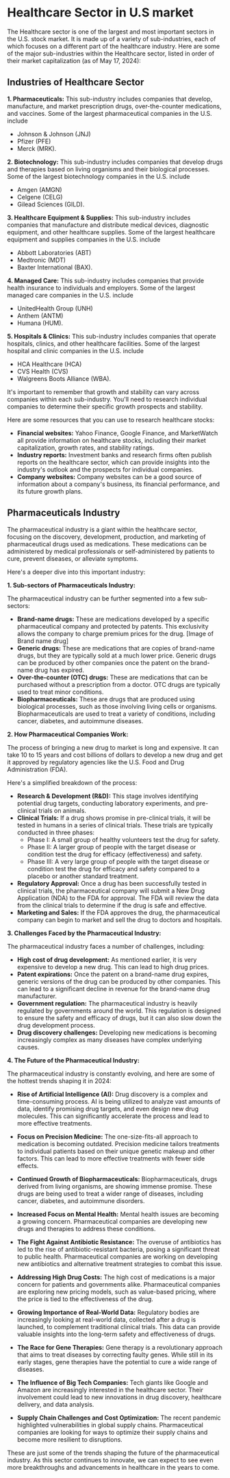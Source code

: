 # Healthcare Sector in U.S market

The Healthcare sector is one of the largest and most important sectors in the U.S. stock market. It is made up of a variety of sub-industries, each of which focuses on a different part of the healthcare industry. Here are some of the major sub-industries within the Healthcare sector, listed in order of their market capitalization (as of May 17, 2024):

## Industries of Healthcare Sector

**1. Pharmaceuticals:**
This sub-industry includes companies that develop, manufacture, and market prescription drugs, over-the-counter medications, and vaccines. Some of the largest pharmaceutical companies in the U.S. include
* Johnson & Johnson (JNJ)
* Pfizer (PFE)
* Merck (MRK).

**2. Biotechnology:**
This sub-industry includes companies that develop drugs and therapies based on living organisms and their biological processes. Some of the largest biotechnology companies in the U.S. include
* Amgen (AMGN)
* Celgene (CELG)
* Gilead Sciences (GILD).

**3. Healthcare Equipment & Supplies:**
This sub-industry includes companies that manufacture and distribute medical devices, diagnostic equipment, and other healthcare supplies. Some of the largest healthcare equipment and supplies companies in the U.S. include
* Abbott Laboratories (ABT)
* Medtronic (MDT)
* Baxter International (BAX).

**4. Managed Care:**
This sub-industry includes companies that provide health insurance to individuals and employers. Some of the largest managed care companies in the U.S. include
* UnitedHealth Group (UNH)
* Anthem (ANTM)
* Humana (HUM).

**5. Hospitals & Clinics:**
This sub-industry includes companies that operate hospitals, clinics, and other healthcare facilities. Some of the largest hospital and clinic companies in the U.S. include
* HCA Healthcare (HCA)
* CVS Health (CVS)
* Walgreens Boots Alliance (WBA).


It's important to remember that growth and stability can vary  across companies within each sub-industry. You'll need to research individual companies to determine their specific growth prospects and stability.

Here are some resources that you can use to research healthcare stocks:

* **Financial websites:** Yahoo Finance, Google Finance, and MarketWatch all provide information on healthcare stocks, including their market capitalization, growth rates, and stability ratings.
* **Industry reports:** Investment banks and research firms often publish reports on the healthcare sector, which can provide insights into the industry's outlook and the prospects for individual companies.
* **Company websites:** Company websites can be a good source of information about a company's business, its financial performance, and its future growth plans.


## Pharmaceuticals Industry

The pharmaceutical industry is a giant within the healthcare sector, focusing on the discovery, development, production, and marketing of pharmaceutical drugs used as medications. These medications can be administered by medical professionals or self-administered by patients to cure, prevent diseases, or alleviate symptoms. 

Here's a deeper dive into this important industry:

**1. Sub-sectors of Pharmaceuticals Industry:**

The pharmaceutical industry can be further segmented into a few sub-sectors:

* **Brand-name drugs:** These are medications developed by a specific pharmaceutical company and protected by patents. This exclusivity allows the company to charge premium prices for the drug. [Image of Brand name drug]
* **Generic drugs:** These are medications that are copies of brand-name drugs, but they are typically sold at a much lower price. Generic drugs can be produced by other companies once the patent on the brand-name drug has expired. 
* **Over-the-counter (OTC) drugs:** These are medications that can be purchased without a prescription from a doctor. OTC drugs are typically used to treat minor conditions.
* **Biopharmaceuticals:** These are drugs that are produced using biological processes, such as those involving living cells or organisms. Biopharmaceuticals are used to treat a variety of conditions, including cancer, diabetes, and autoimmune diseases.

**2. How Pharmaceutical Companies Work:**

The process of bringing a new drug to market is long and expensive. It can take 10 to 15 years and cost billions of dollars to develop a new drug and get it approved by regulatory agencies like the U.S. Food and Drug Administration (FDA). 

Here's a simplified breakdown of the process:

* **Research & Development (R&D):** This stage involves identifying potential drug targets, conducting laboratory experiments, and pre-clinical trials on animals.
* **Clinical Trials:** If a drug shows promise in pre-clinical trials, it will be tested in humans in a series of clinical trials. These trials are typically conducted in three phases:
    * Phase I: A small group of healthy volunteers test the drug for safety.
    * Phase II: A larger group of people with the target disease or condition test the drug for efficacy (effectiveness) and safety.
    * Phase III: A very large group of people with the target disease or condition test the drug for efficacy and safety compared to a placebo or another standard treatment.
* **Regulatory Approval:** Once a drug has been successfully tested in clinical trials, the pharmaceutical company will submit a New Drug Application (NDA) to the FDA for approval. The FDA will review the data from the clinical trials to determine if the drug is safe and effective.
* **Marketing and Sales:** If the FDA approves the drug, the pharmaceutical company can begin to market and sell the drug to doctors and hospitals.

**3. Challenges Faced by the Pharmaceutical Industry:**

The pharmaceutical industry faces a number of challenges, including:

* **High cost of drug development:** As mentioned earlier, it is very expensive to develop a new drug. This can lead to high drug prices.
* **Patent expirations:** Once the patent on a brand-name drug expires, generic versions of the drug can be produced by other companies. This can lead to a significant decline in revenue for the brand-name drug manufacturer.
* **Government regulation:** The pharmaceutical industry is heavily regulated by governments around the world. This regulation is designed to ensure the safety and efficacy of drugs, but it can also slow down the drug development process.
* **Drug discovery challenges:**  Developing new medications is becoming increasingly complex as many diseases have complex underlying causes. 

**4. The Future of the Pharmaceutical Industry:**

The pharmaceutical industry is constantly evolving, and here are some of the hottest trends shaping it in 2024:

* **Rise of Artificial Intelligence (AI):**  Drug discovery is a complex and time-consuming process. AI is being utilized to analyze vast amounts of data, identify promising drug targets, and even design new drug molecules. This can significantly accelerate the process and lead to more effective treatments.

* **Focus on Precision Medicine:**  The one-size-fits-all approach to medication is becoming outdated. Precision medicine tailors treatments to individual patients based on their unique genetic makeup and other factors. This can lead to more effective treatments with fewer side effects.

* **Continued Growth of Biopharmaceuticals:** Biopharmaceuticals, drugs derived from living organisms, are showing immense promise. These drugs are being used to treat a wider range of diseases, including cancer, diabetes, and autoimmune disorders.

* **Increased Focus on Mental Health:**  Mental health issues are becoming a growing concern. Pharmaceutical companies are developing new drugs and therapies to address these conditions.  

* **The Fight Against Antibiotic Resistance:** The overuse of antibiotics has led to the rise of antibiotic-resistant bacteria, posing a significant threat to public health.  Pharmaceutical companies are working on developing new antibiotics and alternative treatment strategies to combat this issue.

* **Addressing High Drug Costs:** The high cost of medications is a major concern for patients and governments alike. Pharmaceutical companies are exploring new pricing models, such as value-based pricing, where the price is tied to the effectiveness of the drug.

* **Growing Importance of Real-World Data:**  Regulatory bodies are increasingly looking at real-world data, collected after a drug is launched, to complement traditional clinical trials. This data can provide valuable insights into the long-term safety and effectiveness of drugs.

* **The Race for Gene Therapies:** Gene therapy is a revolutionary approach that aims to treat diseases by correcting faulty genes. While still in its early stages, gene therapies have the potential to cure a wide range of diseases.

* **The Influence of Big Tech Companies:** Tech giants like Google and Amazon are increasingly interested in the healthcare sector. Their involvement could lead to new innovations in drug discovery, healthcare delivery, and data analysis.

* **Supply Chain Challenges and Cost Optimization:**  The recent pandemic highlighted vulnerabilities in global supply chains. Pharmaceutical companies are looking for ways to optimize their supply chains and become more resilient to disruptions.

These are just some of the trends shaping the future of the pharmaceutical industry. As this sector continues to innovate, we can expect to see even more breakthroughs and advancements in healthcare in the years to come.
